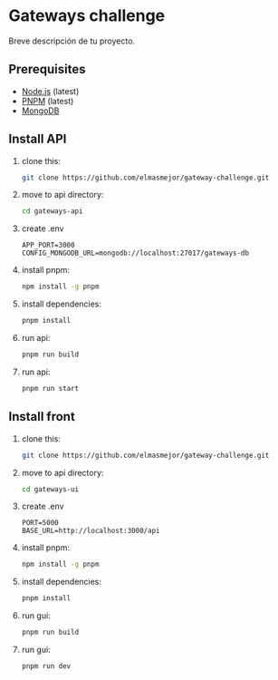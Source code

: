 # Gateways challenge

Breve descripción de tu proyecto.

## Prerequisites

- [Node.js](https://nodejs.org) (latest)
- [PNPM](https://pnpm.io) (latest)
- [MongoDB](https://www.mongodb.com)

## Install API

1. clone this:

   ```bash
   git clone https://github.com/elmasmejor/gateway-challenge.git

2. move to api directory:
   ```bash
   cd gateways-api

3. create .env
   ```text
   APP_PORT=3000
   CONFIG_MONGODB_URL=mongodb://localhost:27017/gateways-db

4. install pnpm:
   ```bash
   npm install -g pnpm

5. install dependencies:
   ```bash
   pnpm install

6. run api:
   ```bash
   pnpm run build

7. run api:
   ```bash
   pnpm run start

## Install front

1. clone this:

   ```bash
   git clone https://github.com/elmasmejor/gateway-challenge.git

2. move to api directory:
   ```bash
   cd gateways-ui

3. create .env
   ```text
   PORT=5000
   BASE_URL=http://localhost:3000/api

4. install pnpm:
   ```bash
   npm install -g pnpm

5. install dependencies:
   ```bash
   pnpm install

6. run gui:
   ```bash
   pnpm run build
   
7. run gui:
   ```bash
   pnpm run dev